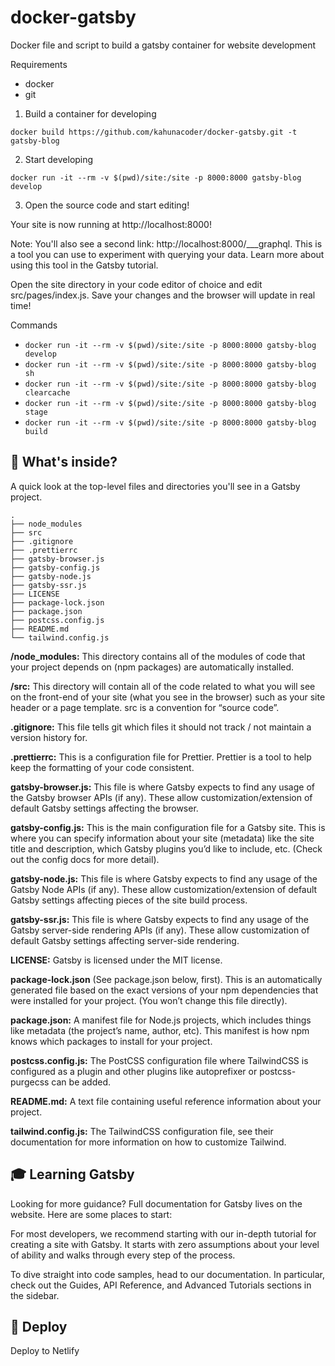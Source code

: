 # docker-gatsby

Docker file and script to build a gatsby container for website development

Requirements
* docker
* git

1) Build a container for developing

```docker build https://github.com/kahunacoder/docker-gatsby.git -t gatsby-blog```

2) Start developing

```docker run -it --rm -v $(pwd)/site:/site -p 8000:8000 gatsby-blog develop```

3) Open the source code and start editing!

Your site is now running at http://localhost:8000!

Note: You'll also see a second link: http://localhost:8000/___graphql. This is a tool you can use to experiment with querying your data. Learn more about using this tool in the Gatsby tutorial.

Open the site directory in your code editor of choice and edit src/pages/index.js. Save your changes and the browser will update in real time!

Commands
* ```docker run -it --rm -v $(pwd)/site:/site -p 8000:8000 gatsby-blog develop```
* ```docker run -it --rm -v $(pwd)/site:/site -p 8000:8000 gatsby-blog sh```
* ```docker run -it --rm -v $(pwd)/site:/site -p 8000:8000 gatsby-blog clearcache```
* ```docker run -it --rm -v $(pwd)/site:/site -p 8000:8000 gatsby-blog stage```
* ```docker run -it --rm -v $(pwd)/site:/site -p 8000:8000 gatsby-blog build```


## 🧐 What's inside?
A quick look at the top-level files and directories you'll see in a Gatsby project.
```
.
├── node_modules
├── src
├── .gitignore
├── .prettierrc
├── gatsby-browser.js
├── gatsby-config.js
├── gatsby-node.js
├── gatsby-ssr.js
├── LICENSE
├── package-lock.json
├── package.json
├── postcss.config.js
├── README.md
└── tailwind.config.js
```

**/node_modules:** This directory contains all of the modules of code that your project depends on (npm packages) are automatically installed.

**/src:** This directory will contain all of the code related to what you will see on the front-end of your site (what you see in the browser) such as your site header or a page template. src is a convention for “source code”.

**.gitignore:** This file tells git which files it should not track / not maintain a version history for.

**.prettierrc:** This is a configuration file for Prettier. Prettier is a tool to help keep the formatting of your code consistent.

**gatsby-browser.js:** This file is where Gatsby expects to find any usage of the Gatsby browser APIs (if any). These allow customization/extension of default Gatsby settings affecting the browser.

**gatsby-config.js:** This is the main configuration file for a Gatsby site. This is where you can specify information about your site (metadata) like the site title and description, which Gatsby plugins you’d like to include, etc. (Check out the config docs for more detail).

**gatsby-node.js:** This file is where Gatsby expects to find any usage of the Gatsby Node APIs (if any). These allow customization/extension of default Gatsby settings affecting pieces of the site build process.

**gatsby-ssr.js:** This file is where Gatsby expects to find any usage of the Gatsby server-side rendering APIs (if any). These allow customization of default Gatsby settings affecting server-side rendering.

**LICENSE:** Gatsby is licensed under the MIT license.

**package-lock.json** (See package.json below, first). This is an automatically generated file based on the exact versions of your npm dependencies that were installed for your project. (You won’t change this file directly).

**package.json:** A manifest file for Node.js projects, which includes things like metadata (the project’s name, author, etc). This manifest is how npm knows which packages to install for your project.

**postcss.config.js:** The PostCSS configuration file where TailwindCSS is configured as a plugin and other plugins like autoprefixer or postcss-purgecss can be added.

**README.md:** A text file containing useful reference information about your project.

**tailwind.config.js:** The TailwindCSS configuration file, see their documentation for more information on how to customize Tailwind.

## 🎓 Learning Gatsby
Looking for more guidance? Full documentation for Gatsby lives on the website. Here are some places to start:

For most developers, we recommend starting with our in-depth tutorial for creating a site with Gatsby. It starts with zero assumptions about your level of ability and walks through every step of the process.

To dive straight into code samples, head to our documentation. In particular, check out the Guides, API Reference, and Advanced Tutorials sections in the sidebar.

## 💫 Deploy
Deploy to Netlify


